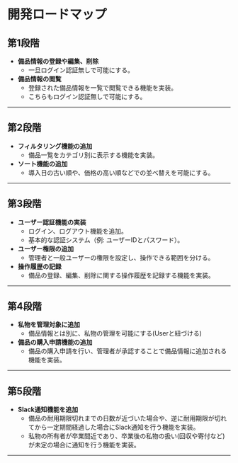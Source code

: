 # 開発ロードマップ

## 第1段階
- **備品情報の登録や編集、削除**
  - 一旦ログイン認証無しで可能にする。
- **備品情報の閲覧**
  - 登録された備品情報を一覧で閲覧できる機能を実装。
  - こちらもログイン認証無しで可能にする。

---

## 第2段階
- **フィルタリング機能の追加**
  - 備品一覧をカテゴリ別に表示する機能を実装。
- **ソート機能の追加**
  - 導入日の古い順や、価格の高い順などでの並べ替えを可能にする。

---

## 第3段階
- **ユーザー認証機能の実装**
  - ログイン、ログアウト機能を追加。
  - 基本的な認証システム（例: ユーザーIDとパスワード）。
- **ユーザー権限の追加**
  - 管理者と一般ユーザーの権限を設定し、操作できる範囲を分ける。
- **操作履歴の記録**
  - 備品の登録、編集、削除に関する操作履歴を記録する機能を実装。
---

## 第4段階
- **私物を管理対象に追加**
  - 備品情報とは別に、私物の管理を可能にする(Userと紐づける)
- **備品の購入申請機能の追加**
  - 備品の購入申請を行い、管理者が承認することで備品情報に追加される機能を実装。
---

## 第5段階
- **Slack通知機能を追加**
  - 備品の耐用期限切れまでの日数が近づいた場合や、逆に耐用期限が切れてから一定期間経過した場合にSlack通知を行う機能を実装。
  - 私物の所有者が卒業間近であり、卒業後の私物の扱い(回収や寄付など)が未定の場合に通知を行う機能を実装。
---
